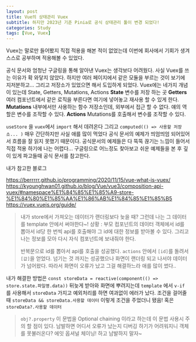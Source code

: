 ```yaml
---
layout: post
title: Vue의 상태관리 Vuex
subtitle: 하지만 2023년 기준 Pinia로 공식 상태관리 툴이 변경 되었다!
categories: Study
tags: [Vue, Vuex]
---
```


Vuex는 말로만 들어봤지 직접 적용을 해본 적이 없었는데 이번에 회사에서 기회가 생겨 스스로 공부하며 적용해볼 수 있었다.

공식 문서와 엄청난 구글링을 통해 알아낸 Vuex는 생각보다 어려웠다. 
사실 Vuex를 쓰는 이유가 확 와닿지 않았다. 하지만 여러 페이지에서 같은 모듈을 부르는 것이 보기에 지저분하고... 그리고 저장소가 있었으면 해서 도입하게 되었다.
Vuex에는 네가지 개념이 있는데 State, Getters, Mutations, Actions
**State** 변수를 저장 하는 곳
**Getters** 여러 컴포넌트에서 같은 로직을 부른다면 여기에 넣어놓고 재사용 할 수 있게 한다.
**Mutations** 내부에서만 사용하는 함수 저장소인데, 외부에서 접근 할 수 없다. 얘의 역할은 변수를 조작할 수 있다.
**Actions** Mutations를 호출해서 변수를 조작할 수 있다. 

`useStore` 을 `vuex`에서 `import` 해서 데려온다 
그리고 `computed(() => 사용할 저장소... )`
매우 간단하지만 사실 애를 많이 먹었다 공식 문서의 예제가 띄엄띄엄 되어있어서 흐름을 잘 읽지 못했기 때문이다. 공식문서의 예제들은 다 뚝뚝 끊기는 느낌이 들어서 직접 적용 하기에 나는 어렵다... 구글링으로 어느정도 찾아보고 쉬운 예제들을 본 후 깊이 있게 파고들때 공식 문서를 참고한다.

내가 참고한 블로그

https://berrrrr.github.io/programming/2020/11/15/vue-what-is-vuex/
https://kyounghwan01.github.io/blog/Vue/vue3/composition-api-vuex/#namespace%E1%84%85%E1%85%A9-store-%E1%84%80%E1%85%AA%E1%86%AB%E1%84%85%E1%85%B5
https://vuex.vuejs.org/guide/

> 내가 store에서 가져오는 데이터가 랜더링보다 늦을 때? 그런데 나는 그 데이터를 template 안에서 써야한다~!
> 상황 : 부모 컴포넌트의 데이터 객체에서 id를 뽑아서 id당 한 번씩 api를 호출해야 그 id에 대한 정보를 받아볼 수 있다. 그리고 나는 정보를 모아 다시 자식 컴포넌트에 보내줘야 한다.
>
> 반복문으로 id를 뽑아서 api를 호출을 성공했다. `actions` 안에서 `[id]`를 돌려서 `[값]`을 얻었다.
> 넘기는 것 까지는 성공했으나 화면이 랜더링 되고 나서야 데이터가 넘어왔다. 따라서 화면이 오류가 났고 그걸 해결하느라 애를 많이 썼다.. 

내가 해결한 방법은 `const storeData = reactive(component(() => store.state.파일명.data))` 뒤늦게 받아와 화면에 뿌려지는데 `template` 에서 `v-if` 를 사용해서 `storeData` 가지고 예외처리를 하면 여과없이 에러가 났다. 조건을 걸어줄 때 `storeData && storeData.사용할 데이터` 이렇게 조건을 주었더니 됐음! 혹은 `storeData?.사용할 데이터`

> `obj?.property` 이 문법을 Optional chaining 이라고 하는데 이 문법 사용시 주의 할 점이 있다. 남발하면 어디서 오류가 났는지 디버깅 하기가 어려워지니 객체를 못불러온다? 에잇 옵셔널 체이닝! 하고 남발하지 말자~
